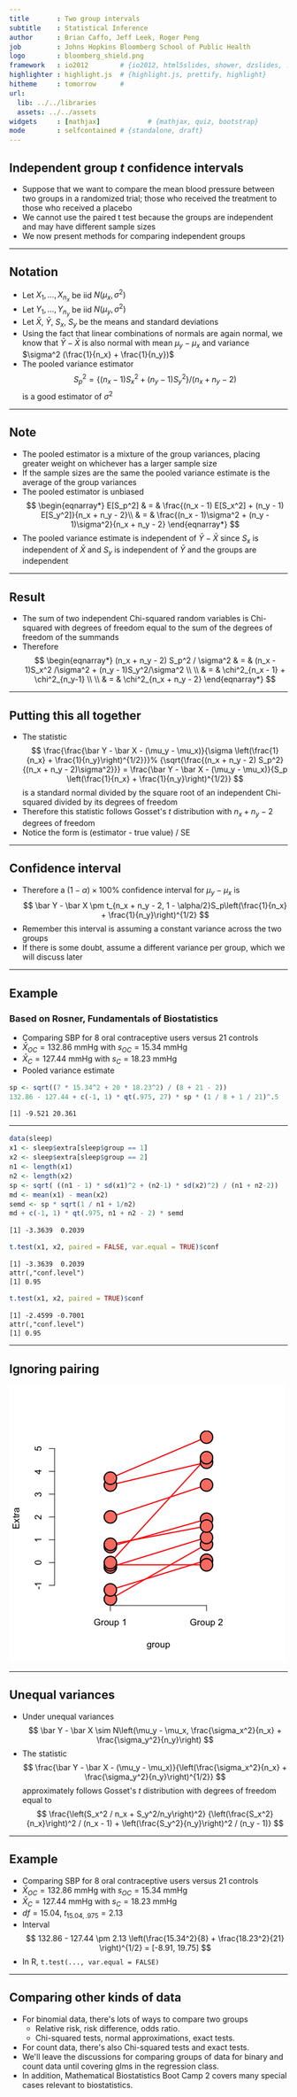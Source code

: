```yaml
---
title       : Two group intervals
subtitle    : Statistical Inference
author      : Brian Caffo, Jeff Leek, Roger Peng
job         : Johns Hopkins Bloomberg School of Public Health
logo        : bloomberg_shield.png
framework   : io2012        # {io2012, html5slides, shower, dzslides, ...}
highlighter : highlight.js  # {highlight.js, prettify, highlight}
hitheme     : tomorrow      # 
url:
  lib: ../../libraries
  assets: ../../assets
widgets     : [mathjax]            # {mathjax, quiz, bootstrap}
mode        : selfcontained # {standalone, draft}
---
```




## Independent group $t$ confidence intervals

- Suppose that we want to compare the mean blood pressure between two groups in a randomized trial; those who received the treatment to those who received a placebo
- We cannot use the paired t test because the groups are independent and may have different sample sizes
- We now present methods for comparing independent groups

---

## Notation

- Let $X_1,\ldots,X_{n_x}$ be iid $N(\mu_x,\sigma^2)$
- Let $Y_1,\ldots,Y_{n_y}$ be iid $N(\mu_y, \sigma^2)$
- Let $\bar X$, $\bar Y$, $S_x$, $S_y$ be the means and standard deviations
- Using the fact that linear combinations of normals are again normal, we know that $\bar Y - \bar X$ is also normal with mean $\mu_y - \mu_x$ and variance $\sigma^2 (\frac{1}{n_x} + \frac{1}{n_y})$
- The pooled variance estimator $$S_p^2 = \{(n_x - 1) S_x^2 + (n_y - 1) S_y^2\}/(n_x + n_y - 2)$$ is a good estimator of $\sigma^2$

---

## Note

- The pooled estimator is a mixture of the group variances, placing greater weight on whichever has a larger sample size
- If the sample sizes are the same the pooled variance estimate is the average of the group variances
- The pooled estimator is unbiased
$$
    \begin{eqnarray*}
    E[S_p^2] & = & \frac{(n_x - 1) E[S_x^2] + (n_y - 1) E[S_y^2]}{n_x + n_y - 2}\\
            & = & \frac{(n_x - 1)\sigma^2 + (n_y - 1)\sigma^2}{n_x + n_y - 2}
    \end{eqnarray*}
$$
- The pooled variance  estimate is independent of $\bar Y - \bar X$ since $S_x$ is independent of $\bar X$ and $S_y$ is independent of $\bar Y$ and the groups are independent

---

## Result

- The sum of two independent Chi-squared random variables is Chi-squared with degrees of freedom equal to the sum of the degrees of freedom of the summands
- Therefore
$$
    \begin{eqnarray*}
      (n_x + n_y - 2) S_p^2 / \sigma^2 & = & (n_x - 1)S_x^2 /\sigma^2 + (n_y - 1)S_y^2/\sigma^2 \\ \\
      & = & \chi^2_{n_x - 1} + \chi^2_{n_y-1} \\ \\
      & = & \chi^2_{n_x + n_y - 2}
    \end{eqnarray*}
$$

---

## Putting this all together

- The statistic
$$
    \frac{\frac{\bar Y - \bar X - (\mu_y - \mu_x)}{\sigma \left(\frac{1}{n_x} + \frac{1}{n_y}\right)^{1/2}}}%
    {\sqrt{\frac{(n_x + n_y - 2) S_p^2}{(n_x + n_y - 2)\sigma^2}}}
    = \frac{\bar Y - \bar X - (\mu_y - \mu_x)}{S_p \left(\frac{1}{n_x} + \frac{1}{n_y}\right)^{1/2}}
$$
is a standard normal divided by the square root of an independent Chi-squared divided by its degrees of freedom 
- Therefore this statistic follows Gosset's $t$ distribution with $n_x + n_y - 2$ degrees of freedom
- Notice the form is (estimator - true value) / SE

---

## Confidence interval

- Therefore a $(1 - \alpha)\times 100\%$ confidence interval for $\mu_y - \mu_x$ is 
$$
    \bar Y - \bar X \pm t_{n_x + n_y - 2, 1 - \alpha/2}S_p\left(\frac{1}{n_x} + \frac{1}{n_y}\right)^{1/2}
$$
- Remember this interval is assuming a constant variance across the two groups
- If there is some doubt, assume a different variance per group, which we will discuss later

---


## Example
### Based on Rosner, Fundamentals of Biostatistics

- Comparing SBP for 8 oral contraceptive users versus 21 controls
- $\bar X_{OC} = 132.86$ mmHg with $s_{OC} = 15.34$ mmHg
- $\bar X_{C} = 127.44$ mmHg with $s_{C} = 18.23$ mmHg
- Pooled variance estimate

```r
sp <- sqrt((7 * 15.34^2 + 20 * 18.23^2) / (8 + 21 - 2))
132.86 - 127.44 + c(-1, 1) * qt(.975, 27) * sp * (1 / 8 + 1 / 21)^.5
```

```
[1] -9.521 20.361
```


---

```r
data(sleep)
x1 <- sleep$extra[sleep$group == 1]
x2 <- sleep$extra[sleep$group == 2]
n1 <- length(x1)
n2 <- length(x2)
sp <- sqrt( ((n1 - 1) * sd(x1)^2 + (n2-1) * sd(x2)^2) / (n1 + n2-2))
md <- mean(x1) - mean(x2)
semd <- sp * sqrt(1 / n1 + 1/n2)
md + c(-1, 1) * qt(.975, n1 + n2 - 2) * semd
```

```
[1] -3.3639  0.2039
```

```r
t.test(x1, x2, paired = FALSE, var.equal = TRUE)$conf
```

```
[1] -3.3639  0.2039
attr(,"conf.level")
[1] 0.95
```

```r
t.test(x1, x2, paired = TRUE)$conf
```

```
[1] -2.4599 -0.7001
attr(,"conf.level")
[1] 0.95
```


---
## Ignoring pairing
<div class="rimage center"><img src="fig/unnamed-chunk-3.png" title="plot of chunk unnamed-chunk-3" alt="plot of chunk unnamed-chunk-3" class="plot" /></div>


---

## Unequal variances

- Under unequal variances
$$
    \bar Y - \bar X \sim N\left(\mu_y - \mu_x, \frac{\sigma_x^2}{n_x} + \frac{\sigma_y^2}{n_y}\right)
$$
- The statistic 
$$
    \frac{\bar Y - \bar X - (\mu_y - \mu_x)}{\left(\frac{\sigma_x^2}{n_x} + \frac{\sigma_y^2}{n_y}\right)^{1/2}}
$$
approximately follows Gosset's $t$ distribution with degrees of freedom equal to
$$
    \frac{\left(S_x^2 / n_x + S_y^2/n_y\right)^2}
    {\left(\frac{S_x^2}{n_x}\right)^2 / (n_x - 1) +
      \left(\frac{S_y^2}{n_y}\right)^2 / (n_y - 1)}
$$

---

## Example

- Comparing SBP for 8 oral contraceptive users versus 21 controls
- $\bar X_{OC} = 132.86$ mmHg with $s_{OC} = 15.34$ mmHg
- $\bar X_{C} = 127.44$ mmHg with $s_{C} = 18.23$ mmHg
- $df=15.04$, $t_{15.04, .975} = 2.13$
- Interval
$$
132.86 - 127.44 \pm 2.13 \left(\frac{15.34^2}{8} + \frac{18.23^2}{21} \right)^{1/2}
= [-8.91, 19.75]
$$
- In R, `t.test(..., var.equal = FALSE)`

---
## Comparing other kinds of data
* For binomial data, there's lots of ways to compare two groups
  * Relative risk, risk difference, odds ratio.
  * Chi-squared tests, normal approximations, exact tests.
* For count data, there's also Chi-squared tests and exact tests.
* We'll leave the discussions for comparing groups of data for binary
  and count data until covering glms in the regression class.
* In addition, Mathematical Biostatistics Boot Camp 2 covers many special
  cases relevant to biostatistics.
